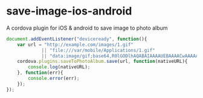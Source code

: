 # save-image-ios-android
A cordova plugin for iOS &amp; android to save image to photo album
```js
document.addEventListener("deviceready", function(){
    var url = "http://example.com/images/1.gif" 
             || "file:///var/mobile/Applications/1.gif"
             || "data:image/gif;base64,R0lGODlhAQABAIAAAAUEBAAAACwAAAAAAQABAAACAkQBADs=";
    cordova.plugins.saveToPhotoAlbum.save(url, function(nativeURL){
        console.log(nativeURL);
    }, function(err){
        console.error(err);
    });
});
```